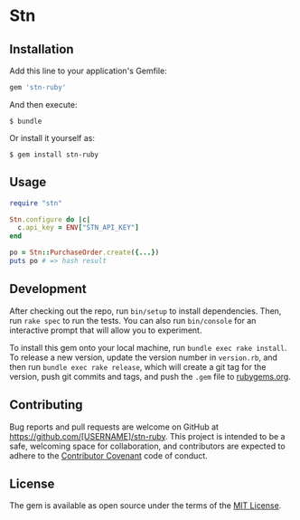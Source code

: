 # Stn


## Installation

Add this line to your application's Gemfile:

```ruby
gem 'stn-ruby'
```

And then execute:

    $ bundle

Or install it yourself as:

    $ gem install stn-ruby

## Usage

```ruby
require "stn"

Stn.configure do |c|
  c.api_key = ENV["STN_API_KEY"]
end

po = Stn::PurchaseOrder.create({...})
puts po # => hash result
```

## Development

After checking out the repo, run `bin/setup` to install dependencies. Then, run `rake spec` to run the tests. You can also run `bin/console` for an interactive prompt that will allow you to experiment.

To install this gem onto your local machine, run `bundle exec rake install`. To release a new version, update the version number in `version.rb`, and then run `bundle exec rake release`, which will create a git tag for the version, push git commits and tags, and push the `.gem` file to [rubygems.org](https://rubygems.org).

## Contributing

Bug reports and pull requests are welcome on GitHub at https://github.com/[USERNAME]/stn-ruby. This project is intended to be a safe, welcoming space for collaboration, and contributors are expected to adhere to the [Contributor Covenant](http://contributor-covenant.org) code of conduct.


## License

The gem is available as open source under the terms of the [MIT License](http://opensource.org/licenses/MIT).

